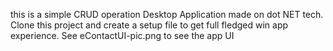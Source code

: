 this is a simple CRUD operation Desktop Application made on dot NET tech. 
Clone this project and create a setup file to get full fledged win app experience.
See eContactUI-pic.png to see the app UI
